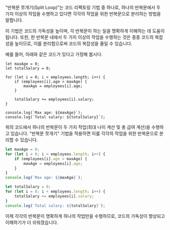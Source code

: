 "반복문 쪼개기(Split Loop)"는 코드 리팩토링 기법 중 하나로, 하나의 반복문에서 두 가지 이상의 작업을 수행하고 있다면 각각의 작업을 위한 반복문으로 분리하는 방법을 말합니다.

이 기법은 코드의 가독성을 높이며, 각 반복문이 하는 일을 명확하게 이해하는 데 도움이 됩니다. 또한, 한 반복문 내에서 두 가지 이상의 작업을 수행하는 것은 종종 코드의 복잡성을 높이므로, 이를 분리함으로써 코드의 복잡성을 줄일 수 있습니다.

예를 들어, 아래와 같은 코드가 있다고 가정해 봅시다.

```
let maxAge = 0;
let totalSalary = 0;

for (let i = 0; i < employees.length; i++) {
    if (employees[i].age > maxAge) {
        maxAge = employees[i].age;
    }

    totalSalary += employees[i].salary;
}

console.log(`Max age: ${maxAge}`);
console.log(`Total salary: ${totalSalary}`);
```

위의 코드에서 하나의 반복문이 두 가지 작업(최대 나이 계산 및 총 급여 계산)을 수행하고 있습니다. "반복문 쪼개기" 기법을 적용하면 이를 각각의 작업을 위한 반복문으로 분리할 수 있습니다.

```js
let maxAge = 0;
for (let i = 0; i < employees.length; i++) {
    if (employees[i].age > maxAge) {
        maxAge = employees[i].age;
    }
}
console.log(`Max age: ${maxAge}`);

let totalSalary = 0;
for (let i = 0; i < employees.length; i++) {
    totalSalary += employees[i].salary;
}
console.log(`Total salary: ${totalSalary}`);
```

이제 각각의 반복문이 명확하게 하나의 작업만을 수행하므로, 코드의 가독성이 향상되고 이해하기가 더 쉬워졌습니다.